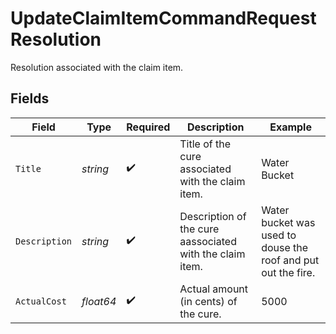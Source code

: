 # UpdateClaimItemCommandRequestResolution

Resolution associated with the claim item.


## Fields

| Field                                                         | Type                                                          | Required                                                      | Description                                                   | Example                                                       |
| ------------------------------------------------------------- | ------------------------------------------------------------- | ------------------------------------------------------------- | ------------------------------------------------------------- | ------------------------------------------------------------- |
| `Title`                                                       | *string*                                                      | :heavy_check_mark:                                            | Title of the cure associated with the claim item.             | Water Bucket                                                  |
| `Description`                                                 | *string*                                                      | :heavy_check_mark:                                            | Description of the cure aassociated with the claim item.      | Water bucket was used to douse the roof and put out the fire. |
| `ActualCost`                                                  | *float64*                                                     | :heavy_check_mark:                                            | Actual amount (in cents) of the cure.                         | 5000                                                          |